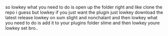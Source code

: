so lowkey what you need to do is open up the folder right and like clone the repo i guess but lowkey if you just want the plugin just lowkey download the latest release lowkey on sum slight and nonchalant and then lowkey what you need to do is add it to your plugins folder slime and then lowkey youre lowkey set bro..
